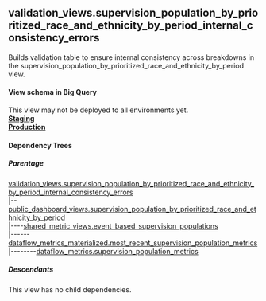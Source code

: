 ## validation_views.supervision_population_by_prioritized_race_and_ethnicity_by_period_internal_consistency_errors
 Builds validation table to ensure internal consistency across breakdowns in the
 supervision_population_by_prioritized_race_and_ethnicity_by_period view.

#### View schema in Big Query
This view may not be deployed to all environments yet.<br/>
[**Staging**](https://console.cloud.google.com/bigquery?pli=1&p=recidiviz-staging&page=table&project=recidiviz-staging&d=validation_views&t=supervision_population_by_prioritized_race_and_ethnicity_by_period_internal_consistency_errors)
<br/>
[**Production**](https://console.cloud.google.com/bigquery?pli=1&p=recidiviz-123&page=table&project=recidiviz-123&d=validation_views&t=supervision_population_by_prioritized_race_and_ethnicity_by_period_internal_consistency_errors)
<br/>

#### Dependency Trees

##### Parentage
[validation_views.supervision_population_by_prioritized_race_and_ethnicity_by_period_internal_consistency_errors](../validation_views/supervision_population_by_prioritized_race_and_ethnicity_by_period_internal_consistency_errors.md) <br/>
|--[public_dashboard_views.supervision_population_by_prioritized_race_and_ethnicity_by_period](../public_dashboard_views/supervision_population_by_prioritized_race_and_ethnicity_by_period.md) <br/>
|----[shared_metric_views.event_based_supervision_populations](../shared_metric_views/event_based_supervision_populations.md) <br/>
|------[dataflow_metrics_materialized.most_recent_supervision_population_metrics](../dataflow_metrics_materialized/most_recent_supervision_population_metrics.md) <br/>
|--------[dataflow_metrics.supervision_population_metrics](../../metrics/supervision/supervision_population_metrics.md) <br/>


##### Descendants
This view has no child dependencies.
